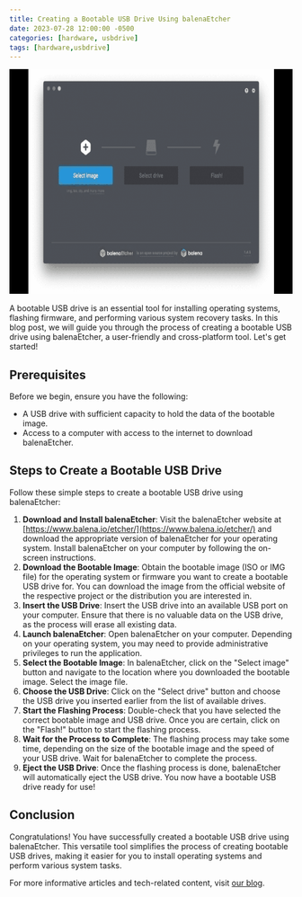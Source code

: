 ```yaml
---
title: Creating a Bootable USB Drive Using balenaEtcher
date: 2023-07-28 12:00:00 -0500
categories: [hardware, usbdrive]
tags: [hardware,usbdrive]
---
```


<img src="/assets/img/posts/2023/bootable_usb_balenaetcher/bootable_usb_balenaetcher.png" alt="Creating a Bootable USB Drive Using balenaEtcher" style="height:400px; width:600px;" />



A bootable USB drive is an essential tool for installing operating systems, flashing firmware, and performing various system recovery tasks. In this blog post, we will guide you through the process of creating a bootable USB drive using balenaEtcher, a user-friendly and cross-platform tool. Let's get started!

## Prerequisites

Before we begin, ensure you have the following:

- A USB drive with sufficient capacity to hold the data of the bootable image.
- Access to a computer with access to the internet to download balenaEtcher.

## Steps to Create a Bootable USB Drive

Follow these simple steps to create a bootable USB drive using balenaEtcher:

1. **Download and Install balenaEtcher**: Visit the balenaEtcher website at [https://www.balena.io/etcher/](https://www.balena.io/etcher/) and download the appropriate version of balenaEtcher for your operating system. Install balenaEtcher on your computer by following the on-screen instructions.
2. **Download the Bootable Image**: Obtain the bootable image (ISO or IMG file) for the operating system or firmware you want to create a bootable USB drive for. You can download the image from the official website of the respective project or the distribution you are interested in.
3. **Insert the USB Drive**: Insert the USB drive into an available USB port on your computer. Ensure that there is no valuable data on the USB drive, as the process will erase all existing data.
4. **Launch balenaEtcher**: Open balenaEtcher on your computer. Depending on your operating system, you may need to provide administrative privileges to run the application.
5. **Select the Bootable Image**: In balenaEtcher, click on the "Select image" button and navigate to the location where you downloaded the bootable image. Select the image file.
6. **Choose the USB Drive**: Click on the "Select drive" button and choose the USB drive you inserted earlier from the list of available drives.
7. **Start the Flashing Process**: Double-check that you have selected the correct bootable image and USB drive. Once you are certain, click on the "Flash!" button to start the flashing process.
8. **Wait for the Process to Complete**: The flashing process may take some time, depending on the size of the bootable image and the speed of your USB drive. Wait for balenaEtcher to complete the process.
9. **Eject the USB Drive**: Once the flashing process is done, balenaEtcher will automatically eject the USB drive. You now have a bootable USB drive ready for use!

## Conclusion

Congratulations! You have successfully created a bootable USB drive using balenaEtcher. This versatile tool simplifies the process of creating bootable USB drives, making it easier for you to install operating systems and perform various system tasks.

For more informative articles and tech-related content, visit [our blog](https://blog.johnsonpremier.net/).
